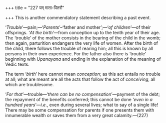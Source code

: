 +++
title = "227 यम् माता-पितरौ"

+++
This is another commendatory statement describing a past event.

‘*Trouble*’—pain;—‘*Parents*’–‘father and mother’;—‘*of children*’—of
their offsprings. ‘*At the birth*’—from conception up to the tenth year
of their age. The ‘trouble’ of the mother consists in the bearing of the
child in the womb; then again, parturition endangers the very life of
women. After the birth of the child, there follows the trouble of
rearing him; all this is known by all persons in their own experience.
For the father also there is ‘trouble’ beginning with *Upanayana* and
ending in the explanation of the meaning of Vedic texts.

The term ‘*birth*’ here cannot mean *conception*; as this act entails no
trouble at all; what are meant are all the acts that follow the act of
*conceiving*, all which are troublesome.

‘*For that*’—trouble—‘*there can be no compensation*’—payment of the
debt; the repayment of the benefits conferred; this cannot be done
‘*even in a hundred years*’—*i.e*., even during several lives; what to
say of a single life! There may be some compensation for parents if one
presents them with innumerable wealth or saves them from a very great
calamity.—(227)


